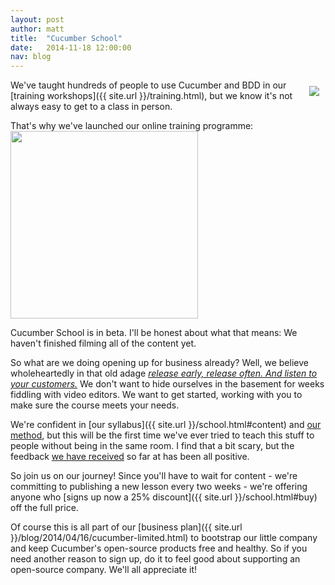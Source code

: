 ```yaml
---
layout: post
author: matt
title:  "Cucumber School"
date:   2014-11-18 12:00:00
nav: blog
---
```


<a href="/school.html"><img src="{{ site.url }}/images/cukeup-2014/CukeUp-7903.jpg" style="float:right; padding: 10px;"></a>

We've taught hundreds of people to use Cucumber and BDD in our [training workshops]({{ site.url }}/training.html), but
we know it's not always easy to get to a class in person.

That's why we've launched our online training programme:<br>
<img src="{{ site.url }}/images/cucumber-school.png" width="300px">
<br>

Cucumber School is in beta. I'll be honest about what that means: We haven't finished filming all of the content yet.

So what are we doing opening up for business already? Well, we believe wholeheartedly in that old adage [*release early, release often. And listen to your customers.*](http://www.catb.org/~esr/writings/cathedral-bazaar/cathedral-bazaar/ar01s04.html) We don't want to hide ourselves in the basement for weeks fiddling with video editors. We want to get started, working with you to make sure the course meets your needs.

We're confident in [our syllabus]({{ site.url }}/school.html#content) and [our method](/school.html#method), but this will be the first time we've ever tried to teach this stuff to people without being in the same room. I find that a bit scary, but the feedback
<a href="mailto:hello@cucumber.io?subject=Cucumber School">we have received</a> so far at has been all positive.

So join us on our journey! Since you'll have to wait for content - we're committing to publishing a new lesson every two weeks - we're offering anyone who [signs up now a 25% discount]({{ site.url }}/school.html#buy) off the full price.

Of course this is all part of our [business plan]({{ site.url }}/blog/2014/04/16/cucumber-limited.html) to bootstrap our little company and keep Cucumber's open-source products free and healthy. So if you need another reason to sign up, do it to feel good about supporting an open-source company. We'll all appreciate it!
